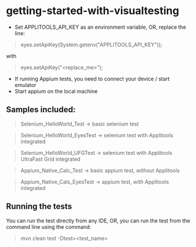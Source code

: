 # getting-started-with-visualtesting

* Set APPLITOOLS_API_KEY as an environment variable, OR, replace the line:
> eyes.setApiKey(System.getenv("APPLITOOLS_API_KEY"));

with 
> eyes.setApiKey("<replace_me>");

* If running Appium tests, you need to connect your device / start emulator
* Start appium on the local machine

## Samples included:

> Selenium_HelloWorld_Test -> basic selenium test
 
> Selenium_HelloWorld_EyesTest -> selenium test with Applitools integrated
 
> Selenium_HelloWorld_UFGTest -> selenium test with Applitools UltraFast Grid integrated
 
> Appium_Native_Calc_Test -> basic appium test, *without* Applitools
 
> Appium_Native_Cals_EyesTest -> appium test, *with* Applitools integrated

## Running the tests

You can run the test directly from any IDE, OR, you can run the test from the command line using the command:

> mvn clean test -Dtest=<test_name>